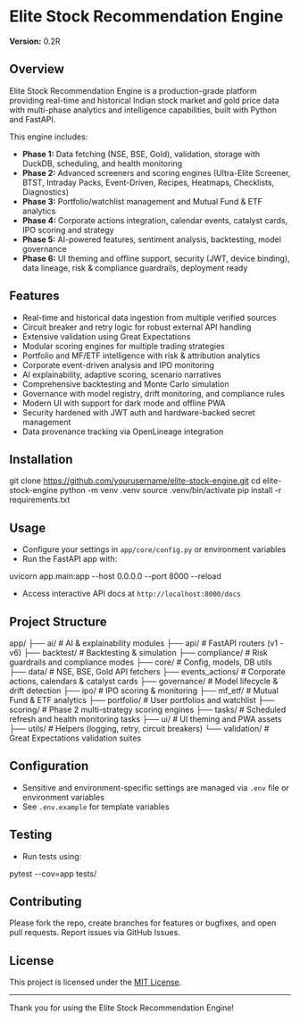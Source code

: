 # Elite Stock Recommendation Engine

**Version:** 0.2R

## Overview

Elite Stock Recommendation Engine is a production-grade platform providing real-time and historical Indian stock market and gold price data with multi-phase analytics and intelligence capabilities, built with Python and FastAPI.

This engine includes:

- **Phase 1:** Data fetching (NSE, BSE, Gold), validation, storage with DuckDB, scheduling, and health monitoring
- **Phase 2:** Advanced screeners and scoring engines (Ultra-Elite Screener, BTST, Intraday Packs, Event-Driven, Recipes, Heatmaps, Checklists, Diagnostics)
- **Phase 3:** Portfolio/watchlist management and Mutual Fund & ETF analytics
- **Phase 4:** Corporate actions integration, calendar events, catalyst cards, IPO scoring and strategy
- **Phase 5:** AI-powered features, sentiment analysis, backtesting, model governance
- **Phase 6:** UI theming and offline support, security (JWT, device binding), data lineage, risk & compliance guardrails, deployment ready

## Features

- Real-time and historical data ingestion from multiple verified sources
- Circuit breaker and retry logic for robust external API handling
- Extensive validation using Great Expectations
- Modular scoring engines for multiple trading strategies
- Portfolio and MF/ETF intelligence with risk & attribution analytics
- Corporate event-driven analysis and IPO monitoring
- AI explainability, adaptive scoring, scenario narratives
- Comprehensive backtesting and Monte Carlo simulation
- Governance with model registry, drift monitoring, and compliance rules
- Modern UI with support for dark mode and offline PWA
- Security hardened with JWT auth and hardware-backed secret management
- Data provenance tracking via OpenLineage integration

## Installation

git clone https://github.com/yourusername/elite-stock-engine.git
cd elite-stock-engine
python -m venv .venv
source .venv/bin/activate
pip install -r requirements.txt

## Usage

- Configure your settings in `app/core/config.py` or environment variables
- Run the FastAPI app with:

uvicorn app.main:app --host 0.0.0.0 --port 8000 --reload

- Access interactive API docs at `http://localhost:8000/docs`

## Project Structure

app/
├── ai/ # AI & explainability modules
├── api/ # FastAPI routers (v1 - v6)
├── backtest/ # Backtesting & simulation
├── compliance/ # Risk guardrails and compliance modes
├── core/ # Config, models, DB utils
├── data/ # NSE, BSE, Gold API fetchers
├── events_actions/ # Corporate actions, calendars & catalyst cards
├── governance/ # Model lifecycle & drift detection
├── ipo/ # IPO scoring & monitoring
├── mf_etf/ # Mutual Fund & ETF analytics
├── portfolio/ # User portfolios and watchlist
├── scoring/ # Phase 2 multi-strategy scoring engines
├── tasks/ # Scheduled refresh and health monitoring tasks
├── ui/ # UI theming and PWA assets
├── utils/ # Helpers (logging, retry, circuit breakers)
└── validation/ # Great Expectations validation suites

## Configuration

- Sensitive and environment-specific settings are managed via `.env` file or environment variables
- See `.env.example` for template variables

## Testing

- Run tests using:

pytest --cov=app tests/

## Contributing

Please fork the repo, create branches for features or bugfixes, and open pull requests. Report issues via GitHub Issues.

## License

This project is licensed under the [MIT License](LICENSE).

---

Thank you for using the Elite Stock Recommendation Engine!
